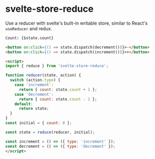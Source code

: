 # svelte-store-reduce

Use a reducer with svelte's built-in writable store, similar to React's `useReducer` and redux.

```html
Count: {$state.count}

<button on:click={() => state.dispatch(decrement())}>-</button>
<button on:click={() => state.dispatch(increment())}>+</button>

<script>
import { reduce } from 'svelte-store-reduce';

function reducer(state, action) {
  switch (action.type) {
    case 'increment':
      return { count: state.count + 1 };
    case 'decrement':
      return { count: state.count - 1 };
    default:
      return state;
  }
}
const initial = { count: 0 };

const state = reduce(reducer, initial);

const increment = () => ({ type: 'increment' });
const decrement = () => ({ type: 'decrement' });
</script>
```
